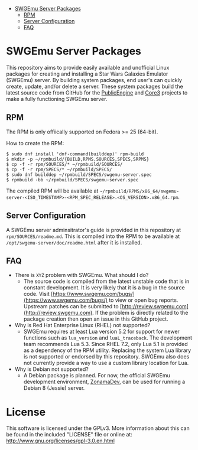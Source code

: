 * [SWGEmu Server Packages](#sgwemu-server-packages)
	* [RPM](#rpm)
	* [Server Configuration](#server-configuration)
	* [FAQ](#faq)


# SWGEmu Server Packages

This repository aims to provide easily available and unofficial Linux packages for creating and installing a Star Wars Galaxies Emulator (SWGEmu) server. By building system packages, end user's can quickly create, update, and/or delete a server. These system packages build the latest source code from GitHub for the [PublicEngine](https://github.com/TheAnswer/PublicEngine) and [Core3](https://github.com/TheAnswer/Core3) projects to make a fully functioning SWGEmu server.


## RPM

The RPM is only offiically supported on Fedora >= 25 (64-bit).

How to create the RPM:
~~~
$ sudo dnf install 'dnf-command(builddep)' rpm-build
$ mkdir -p ~/rpmbuild/{BUILD,RPMS,SOURCES,SPECS,SRPMS}
$ cp -f -r rpm/SOURCES/* ~/rpmbuild/SOURCES/
$ cp -f -r rpm/SPECS/* ~/rpmbuild/SPECS/
$ sudo dnf builddep ~/rpmbuild/SPECS/swgemu-server.spec
$ rpmbuild -bb ~/rpmbuild/SPECS/swgemu-server.spec
~~~

The compiled RPM will be available at `~/rpmbuild/RPMS/x86_64/swgemu-server-<ISO_TIMESTAMP>-<RPM_SPEC_RELEASE>.<OS_VERSION>.x86_64.rpm`.


## Server Configuration

A SWGEmu server adminsitrator's guide is provided in this repository at `rpm/SOURCES/readme.md`. This is compiled into the RPM to be available at `/opt/swgemu-server/doc/readme.html` after it is installed.


## FAQ

* There is `XYZ` problem with SWGEmu. What should I do?
	* The source code is compiled from the latest unstable code that is in constant development. It is very likely that it is a bug in the source code. Visit [https://www.swgemu.com/bugs/](https://www.swgemu.com/bugs/) to view or open bug reports. Upstream patches can be submitted to [http://review.swgemu.com](http://review.swgemu.com). If the problem is directly related to the package creation then open an issue in this GitHub project.
* Why is Red Hat Enterprise Linux (RHEL) not supported?
	* SWGEmu requires at least Lua version 5.2 for support for newer functions such as `lua_version` and `luaL_traceback`. The development team recommends Lua 5.3. Since RHEL 7.2, only Lua 5.1 is provided as a dependency of the RPM utility. Replacing the system Lua library is not supported or endorsed by this repository. SWGEmu also does not currently provide a way to use a custom library location for Lua.
* Why is Debian not supported?
	* A Debian package is planned. For now, the official SWGEmu development environment, [ZonamaDev](https://github.com/Scurby/ZonamaDev), can be used for running a Debian 8 (Jessie) server.


# License

This software is licensed under the GPLv3. More information about this can be found in the included "LICENSE" file or online at: http://www.gnu.org/licenses/gpl-3.0.en.html